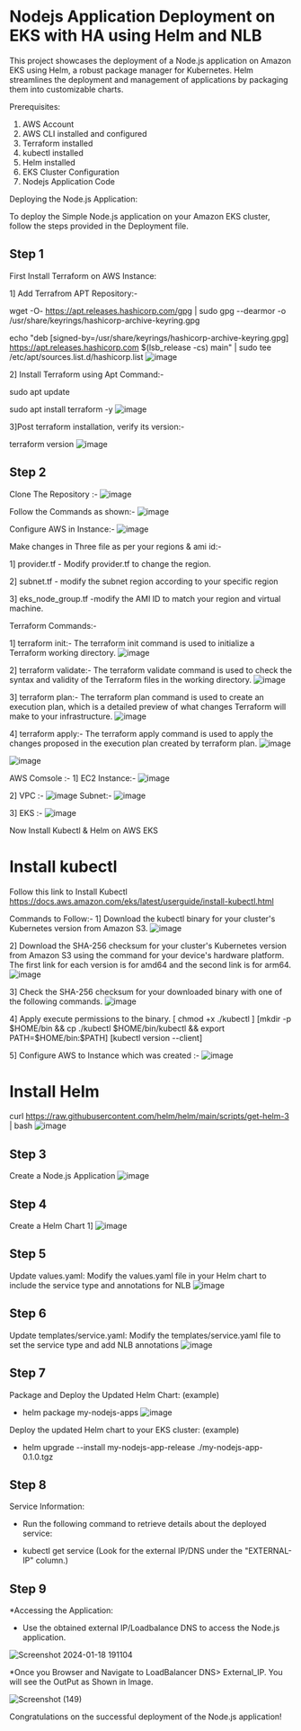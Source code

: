# Nodejs Application Deployment on EKS with HA using Helm and NLB

This project showcases the deployment of a Node.js application on Amazon EKS using Helm, a robust package manager for Kubernetes. Helm streamlines the deployment and management of applications by packaging them into customizable charts.

Prerequisites:
1. AWS Account
2. AWS CLI installed and configured
3. Terraform installed
4. kubectl installed
5. Helm installed
6. EKS Cluster Configuration
7. Nodejs Application Code


Deploying the Node.js Application:

To deploy the Simple Node.js application on your Amazon EKS cluster, follow the steps provided in the Deployment file.

Step 1
--------
First Install Terraform on AWS Instance:

1] Add Terrafrom APT Repository:-

wget -O- https://apt.releases.hashicorp.com/gpg | sudo gpg --dearmor -o /usr/share/keyrings/hashicorp-archive-keyring.gpg

echo "deb [signed-by=/usr/share/keyrings/hashicorp-archive-keyring.gpg] https://apt.releases.hashicorp.com $(lsb_release -cs) main" | sudo tee /etc/apt/sources.list.d/hashicorp.list
![image](https://github.com/RajputRenu/EKS_Project/assets/118665146/f4c5f314-e43c-4499-882d-afc1c09507b5)

2] Install Terraform using Apt Command:-

sudo apt update

sudo apt install terraform -y
![image](https://github.com/RajputRenu/EKS_Project/assets/118665146/16d2f970-32f5-4a9a-8972-e18eeed73b01)

3]Post terraform installation, verify its version:-

terraform version
![image](https://github.com/RajputRenu/EKS_Project/assets/118665146/f9d50d05-1bed-49aa-88e9-367657cf1cbd)

Step 2
-------
Clone The Repository :-
![image](https://github.com/RajputRenu/EKS_Project/assets/118665146/f27ada7c-961b-43f8-a1a1-e40d5fd25891)

Follow the Commands as shown:- 
![image](https://github.com/RajputRenu/EKS_Project/assets/118665146/4868aa60-f667-4d1c-a4af-c230d3cbffa6)

Configure AWS in Instance:-
![image](https://github.com/RajputRenu/EKS_Project/assets/118665146/43a28d0a-2854-40c0-93f2-f5dd57d2373b)


Make changes in Three file as per your regions & ami id:-

1] provider.tf - Modify provider.tf to change the region.

2] subnet.tf - modify the subnet region according to your specific region 

3] eks_node_group.tf -modify the AMI ID to match your region and virtual machine.

Terraform Commands:-

1] terraform init:- 
The terraform init command is used to initialize a Terraform working directory. 
![image](https://github.com/RajputRenu/EKS_Project/assets/118665146/069f9293-2a93-4193-a630-e679869393c3)

2] terraform validate:-
The terraform validate command is used to check the syntax and validity of the Terraform files in the working directory.
![image](https://github.com/RajputRenu/EKS_Project/assets/118665146/dc1a5da9-fcf4-49b0-9727-ad136c0a26f9)

3] terraform plan:-
The terraform plan command is used to create an execution plan, which is a detailed preview of what changes Terraform will make to your infrastructure.
![image](https://github.com/RajputRenu/EKS_Project/assets/118665146/7d3c9dea-83e4-4c08-abfe-b71c73fb926c)

4] terraform apply:-
The terraform apply command is used to apply the changes proposed in the execution plan created by terraform plan.
![image](https://github.com/RajputRenu/EKS_Project/assets/118665146/b3978428-078f-488d-9105-9794d09e3ec6)

![image](https://github.com/RajputRenu/EKS_Project/assets/118665146/9ed58b44-6a75-4cdf-b86a-8aa0d42d90c3)

AWS Comsole :- 
1] EC2 Instance:-
![image](https://github.com/RajputRenu/EKS_Project/assets/118665146/cd2ecdd4-ae8a-4365-a418-d5b79b12bdd3)

2] VPC :-
![image](https://github.com/RajputRenu/EKS_Project/assets/118665146/92053ac2-987d-4703-9861-4ddcb2455de8)
Subnet:- 
![image](https://github.com/RajputRenu/EKS_Project/assets/118665146/d4cd2f11-058f-43bc-aea6-dc8207bf834f)

3] EKS :-
![image](https://github.com/RajputRenu/EKS_Project/assets/118665146/11e6509c-26a9-4649-91b1-a7043a92b116)


Now Install Kubectl & Helm on AWS EKS
# Install kubectl
Follow this link to Install Kubectl
https://docs.aws.amazon.com/eks/latest/userguide/install-kubectl.html

Commands to Follow:-
1] Download the kubectl binary for your cluster's Kubernetes version from Amazon S3.
![image](https://github.com/RajputRenu/EKS_Project/assets/118665146/c7234e51-0c1f-44e1-bd12-00c2be6331be)

2] Download the SHA-256 checksum for your cluster's Kubernetes version from Amazon S3 using the command for your device's hardware platform. The first link for each version is for amd64 and the second link is for arm64.
![image](https://github.com/RajputRenu/EKS_Project/assets/118665146/595f0766-10ba-42fe-a90e-e21fae307d58)

3] Check the SHA-256 checksum for your downloaded binary with one of the following commands.
![image](https://github.com/RajputRenu/EKS_Project/assets/118665146/3714d1d4-0f21-41bf-a598-ad6fe44fbc0a)

4] Apply execute permissions to the binary.
[ chmod +x ./kubectl ]
[mkdir -p $HOME/bin && cp ./kubectl $HOME/bin/kubectl && export PATH=$HOME/bin:$PATH]
[kubectl version --client]

5] Configure AWS to Instance which was created :-
![image](https://github.com/RajputRenu/EKS_Project/assets/118665146/2d87f738-de5c-408a-a33c-e552b698307e)

# Install Helm
curl https://raw.githubusercontent.com/helm/helm/main/scripts/get-helm-3 | bash
![image](https://github.com/RajputRenu/EKS_Project/assets/118665146/995bf1e6-c04c-4667-b245-2c3d77714554)


Step 3
------
Create a Node.js Application
![image](https://github.com/RajputRenu/EKS_Project/assets/118665146/b1ae9296-9640-43a6-9aaf-6e54392fe099)

Step 4
--------
Create a Helm Chart
1] 
![image](https://github.com/RajputRenu/EKS_Project/assets/118665146/7436b09c-2ea3-4c84-b537-682a6eec8a2b)

 
Step 5
---------
Update values.yaml:
Modify the values.yaml file in your Helm chart to include the service type and annotations for NLB
![image](https://github.com/RajputRenu/EKS_Project/assets/118665146/f3f7754f-9c60-4c1a-98d4-a0bb64b43e56)


Step 6
----------
Update templates/service.yaml:
Modify the templates/service.yaml file to set the service type and add NLB annotations
![image](https://github.com/RajputRenu/EKS_Project/assets/118665146/5a89da61-d602-4ac9-8187-7d0a3e0c86e5)


Step 7
----------
Package and Deploy the Updated Helm Chart: (example)
- helm package my-nodejs-apps
![image](https://github.com/RajputRenu/EKS_Project/assets/118665146/76d8eb22-c30f-4a83-af0c-4e6525b2814f)


Deploy the updated Helm chart to your EKS cluster: (example)
- helm upgrade --install my-nodejs-app-release ./my-nodejs-app-0.1.0.tgz

Step 8
----------
Service Information:
* Run the following command to retrieve details about the deployed service:
- kubectl get service
(Look for the external IP/DNS under the "EXTERNAL-IP" column.)

Step 9
------------
*Accessing the Application:
- Use the obtained external IP/Loadbalance DNS to access the Node.js application.

![Screenshot 2024-01-18 191104](https://github.com/RajputRenu/EKS_Project/assets/118665146/bb4ed26d-428f-4782-8c7a-087778085af5)


*Once you Browser and Navigate to LoadBalancer DNS> External_IP. You will see the OutPut as Shown in Image.

![Screenshot (149)](https://github.com/RajputRenu/EKS_Project/assets/118665146/2118cf52-c062-4eaf-87c7-c47e843b49eb)

Congratulations on the successful deployment of the Node.js application!
